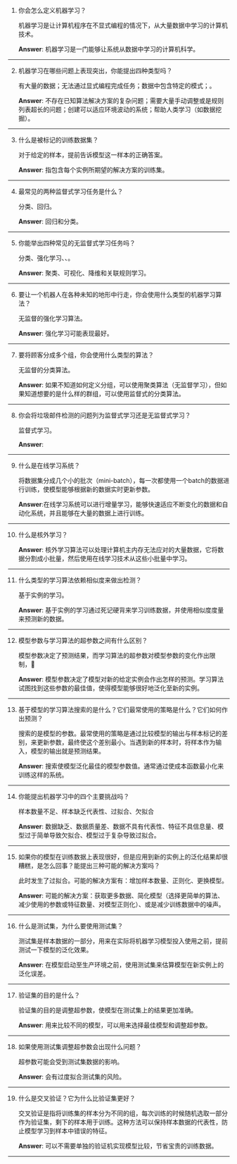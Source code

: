 1. 你会怎么定义机器学习？

    机器学习是让计算机程序在不显式编程的情况下，从大量数据中学习的计算机技术。

    **Answer**: 机器学习是一门能够让系统从数据中学习的计算机科学。

****

2. 机器学习在哪些问题上表现突出，你能提出四种类型吗？

    有大量的数据；无法通过显式编程完成任务；数据中包含特定的模式；。

    **Answer**: 不存在已知算法解决方案的复杂问题；需要大量手动调整或是规则列表超长的问题；创建可以适应环境波动的系统；帮助人类学习（如数据挖掘）。

****

3. 什么是被标记的训练数据集？

    对于给定的样本，提前告诉模型这一样本的正确答案。

    **Answer**: 指包含每个实例所期望的解决方案的训练集。

****

4. 最常见的两种监督式学习任务是什么？

    分类、回归。

    **Answer**: 回归和分类。

****

5. 你能举出四种常见的无监督式学习任务吗？

    分类、强化学习、、。

    **Answer**: 聚类、可视化、降维和关联规则学习。

****

6. 要让一个机器人在各种未知的地形中行走，你会使用什么类型的机器学习算法？

    无监督的强化学习算法。

    **Answer**: 强化学习可能表现最好。

****

7. 要将顾客分成多个组，你会使用什么类型的算法？

    无监督的分类算法。

    **Answer**: 如果不知道如何定义分组，可以使用聚类算法（无监督学习），但如果知道想要的是什么样的群组，可以使用监督式的分类算法。

****

8. 你会将垃圾邮件检测的问题列为监督式学习还是无监督式学习？

    监督式学习。

    **Answer**:

****

9.  什么是在线学习系统？

    将数据集分成几个小的批次（mini-batch），每一次都使用一个batch的数据进行训练，使模型能够根据新的数据实时更新参数。

    **Answer**:在线学习系统可以进行增量学习，能够快速适应不断变化的数据和自动化系统，并且能够在大量的数据上进行训练。

****

10. 什么是核外学习？

    **Answer**: 核外学习算法可以处理计算机主内存无法应对的大量数据，它将数据分割成小批量，然后使用在线学习技术从这些小批量中学习。

****

11. 什么类型的学习算法依赖相似度来做出检测？

    基于实例的学习。

    **Answer**: 基于实例的学习通过死记硬背来学习训练数据，并使用相似度度量来预测新的数据。

****

12. 模型参数与学习算法的超参数之间有什么区别？

    模型参数决定了预测结果，而学习算法的超参数对模型参数的变化作出限制，

    **Answer**: 模型参数决定了模型对新的给定实例会作出怎样的预测。学习算法试图找到这些参数的最佳值，使得模型能够很好地泛化至新的实例。

****

13. 基于模型的学习算法搜索的是什么？它们最常使用的策略是什么？它们如何作出预测？

    搜索的是模型的参数。最常使用的策略是通过比较模型的输出与样本标记的差别，来更新参数，最终使这个差别最小。当遇到新的样本时，将样本作为输入，模型的输出就是预测结果。
    
    **Answer**: 搜索使模型泛化最佳的模型参数值。通常通过使成本函数最小化来训练这样的系统。

****

14. 你能提出机器学习中的四个主要挑战吗？

    样本数量不足、样本缺乏代表性、过拟合、欠拟合

    **Answer**: 数据缺乏、数据质量差、数据不具有代表性、特征不具信息量、模型过于简单导致欠拟合、模型过于复杂导致过拟合。

****

15. 如果你的模型在训练数据上表现很好，但是应用到新的实例上的泛化结果却很糟糕，是怎么回事？能提出三种可能的解决方案吗？

    此时发生了过拟合。可能的解决方案有：增加样本数量、正则化、更换模型。

    **Answer**: 可能的解决方案：获取更多数据、简化模型（选择更简单的算法、减少使用的参数或特征数量、对模型正则化）、或是减少训练数据中的噪声。

****

16. 什么是测试集，为什么要使用测试集？

    测试集是样本数据的一部分，用来在实际将机器学习模型投入使用之前，提前测试一下模型的泛化效果。

    **Answer**: 在模型启动至生产环境之前，使用测试集来估算模型在新实例上的泛化误差。

****

17. 验证集的目的是什么？

    验证集的目的是调整超参数，使模型在测试集上的结果更加准确。

    **Answer**: 用来比较不同的模型，可以用来选择最佳模型和调整超参数。

****

18. 如果使用测试集调整超参数会出现什么问题？

    超参数可能会受到测试集数据的影响。

    **Answer**: 会有过度拟合测试集的风险。

****

19. 什么是交叉验证？它为什么比验证集更好？

    交叉验证是指将训练集的样本分为不同的组，每次训练的时候随机选取一部分作为验证集，剩下的样本用于训练。这种方法可以保持样本数据的代表性，防止模型学习到样本中错误的特征。

    **Answer**: 可以不需要单独的验证机实现模型比较，节省宝贵的训练数据。

****